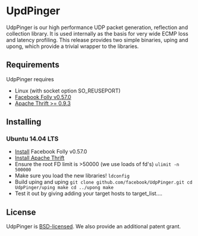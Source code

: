 
# UpdPinger
UdpPinger is our high performance UDP packet generation, reflection and collection library. It is used internally as the basis for very wide ECMP loss and latency profiling. This release provides two simple binaries, uping and upong, which provide a trivial wrapper to the libraries.

## Requirements
UdpPinger requires
* Linux (with socket option SO_REUSEPORT)
* [Facebook Folly v0.57.0](https://github.com/facebook/folly)
* [Apache Thrift >= 0.9.3](https://thrift.apache.org/download)

## Installing

### Ubuntu 14.04 LTS
* [Install](https://github.com/facebook/folly#ubuntu-1404-lts) Facebook Folly v0.57.0
* [Install Apache Thrift](https://thrift.apache.org/docs/install/debian)
* Ensure the root FD limit is >50000 (we use loads of fd's)
`ulimit -n 500000`
* Make sure you load the new libraries!
`ldconfig`
* Build uping and uping
`git clone github.com/facebook/UdpPinger.git
cd UdpPinger/uping
make
cd ../upong
make`
* Test it out by giving adding your target hosts to target_list....

## License
UdpPinger is [BSD-licensed](https://en.wikipedia.org/wiki/BSD_licenses#3-clause_license_.28.22Revised_BSD_License.22.2C_.22New_BSD_License.22.2C_or_.22Modified_BSD_License.22.29). We also provide an additional patent grant.

